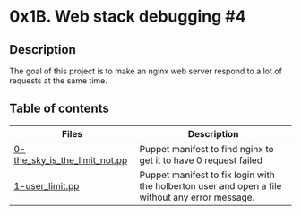 # 0x1B. Web stack debugging #4

## Description
The goal of this project is to make an nginx web server respond to a lot of requests at the same time.

## Table of contents
Files | Description
----- | -----------
[0-the_sky_is_the_limit_not.pp](./0-the_sky_is_the_limit_not.pp) | Puppet manifest to find nginx to get it to have 0 request failed
[1-user_limit.pp](./1-user_limit.pp) | Puppet manifest to fix login with the holberton user and open a file without any error message.

